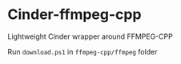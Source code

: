 # Cinder-ffmpeg-cpp
Lightweight Cinder wrapper around FFMPEG-CPP

Run `download.ps1` in `ffmpeg-cpp/ffmpeg` folder
